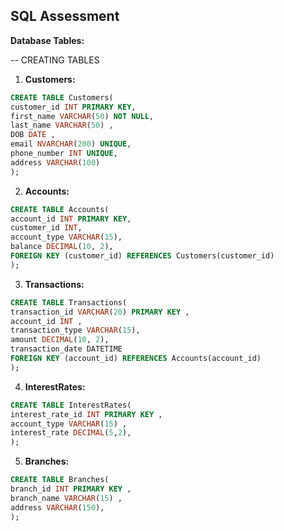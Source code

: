 ## SQL Assessment

**Database Tables:**

-- CREATING TABLES

1. **Customers:**

```sql
CREATE TABLE Customers(
customer_id INT PRIMARY KEY,
first_name VARCHAR(50) NOT NULL,
last_name VARCHAR(50) ,
DOB DATE ,
email NVARCHAR(200) UNIQUE,
phone_number INT UNIQUE,
address VARCHAR(100)
);
```

2. **Accounts:**

```sql
CREATE TABLE Accounts(
account_id INT PRIMARY KEY,
customer_id INT,
account_type VARCHAR(15),
balance DECIMAL(10, 2),
FOREIGN KEY (customer_id) REFERENCES Customers(customer_id)
);
```

3. **Transactions:**

```Sql
CREATE TABLE Transactions(
transaction_id VARCHAR(20) PRIMARY KEY ,
account_id INT ,
transaction_type VARCHAR(15),
amount DECIMAL(10, 2),
transaction_date DATETIME
FOREIGN KEY (account_id) REFERENCES Accounts(account_id)
);
```

4. **InterestRates:**

```sql
CREATE TABLE InterestRates(
interest_rate_id INT PRIMARY KEY ,
account_type VARCHAR(15) ,
interest_rate DECIMAL(5,2),
);

```

5. **Branches:**

```sql
CREATE TABLE Branches(
branch_id INT PRIMARY KEY ,
branch_name VARCHAR(15) ,
address VARCHAR(150),
);
```
